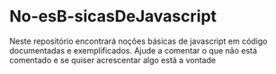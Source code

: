 # No-esB-sicasDeJavascript
Neste repositório encontrará noções básicas de javascript em código documentadas e exemplificados. Ajude a comentar o que não está comentado e se quiser acrescentar algo está a vontade 
